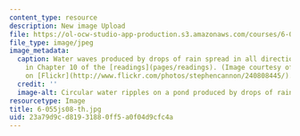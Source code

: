 ```yaml
---
content_type: resource
description: New image Upload
file: https://ol-ocw-studio-app-production.s3.amazonaws.com/courses/6-055j-the-art-of-approximation-in-science-and-engineering-spring-2008/23a79d9cd81931880ff5a0f04d9cfc4a_6-055js08-th.jpg
file_type: image/jpeg
image_metadata:
  caption: Water waves produced by drops of rain spread in all directions. Learn more
    in Chapter 10 of the [readings](pages/readings). (Image courtesy of [Stephen Cannon](http://www.flickr.com/photos/stephencannon/)
    on [Flickr](http://www.flickr.com/photos/stephencannon/240808445/).)
  credit: ''
  image-alt: Circular water ripples on a pond produced by drops of rain.
resourcetype: Image
title: 6-055js08-th.jpg
uid: 23a79d9c-d819-3188-0ff5-a0f04d9cfc4a
---
```

